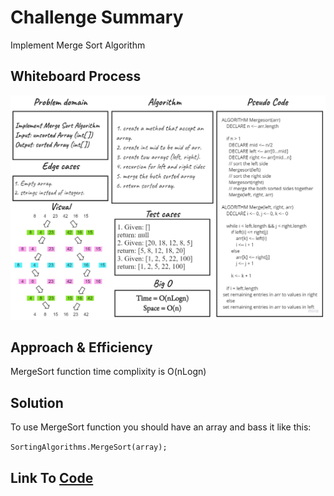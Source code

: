# Challenge Summary
Implement Merge Sort Algorithm

## Whiteboard Process
![Merge Sort Whiteboard](./MergeSort.jpg)

## Approach & Efficiency
MergeSort function time complixity is O(nLogn)

## Solution
To use MergeSort function you should have an array and bass it like this:

``SortingAlgorithms.MergeSort(array);``

## Link To [Code](../data-structures-project/SortingAlgorithms.cs) 
